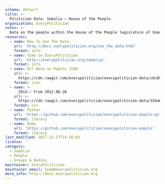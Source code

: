 ```yaml
---
schema: default
title: >-
  Politician Data: Somalia — House of the People
organization: EveryPolitician
notes: >-
  Data on the people within the House of the People legislature of Somalia.
resources:
  - name: How To Use The Data
    url: 'http://docs.everypolitician.org/use_the_data.html'
    format: info
  - name: View on EveryPolitician
    url: 'http://everypolitician.org/somalia/'
    format: info
  - name: All Data as Popolo JSON
    url: >-
      https://cdn.rawgit.com/everypolitician/everypolitician-data/c6c05de68cc0af1b3119646bf1d281e284ad52cd/data/Somalia/Lower/ep-popolo-v1.0.json
    format: json
  - name: >-
      2012–: From 2012-08-20
    url: >-
      https://cdn.rawgit.com/everypolitician/everypolitician-data/554a6cb306153130ac5558e4c015471d63e57cb7/data/Somalia/Lower/term-2012.csv
    format: csv
  - name: Python
    url: 'https://github.com/everypolitician/everypolitician-popolo-python'
    format: library
  - name: Ruby
    url: 'https://github.com/everypolitician/everypolitician-popolo'
    format: library
last_modified: 2017-12-17T14:56:03
license: ''
category:
  - Somalia
  - People
  - Groups & Bodies
maintainer: EveryPolitician
maintainer_email: team@everypolitician.org
more_info: http://docs.everypolitician.org
---
```

